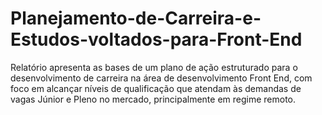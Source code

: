# Planejamento-de-Carreira-e-Estudos-voltados-para-Front-End
Relatório apresenta  as bases de um plano de ação estruturado para o desenvolvimento de carreira na área de desenvolvimento Front End, com foco em alcançar níveis de qualificação que atendam às demandas de vagas Júnior e Pleno no mercado, principalmente em regime remoto.
